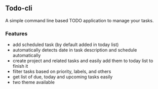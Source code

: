 ## Todo-cli

A simple command line based TODO application to manage your tasks.

### Features

- add scheduled task (by default added in today list)
- automatically detects date in task description and schedule automatically
- create project and related tasks and easily add them to today list to finish it
- filter tasks based on priority, labels, and others
- get list of due, today and upcoming tasks easily
- two theme available 



